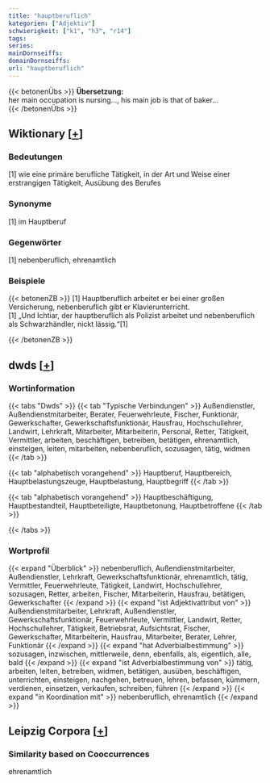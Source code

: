 ```yaml
---
title: "hauptberuflich"
kategorien: ["Adjektiv"]
schwierigkeit: ["k1", "h3", "r14"]
tags:
series:
mainDornseiffs:
domainDornseiffs:
url: "hauptberuflich"
---
```


{{< betonenÜbs >}}
**Übersetzung:**  
her main occupation is nursing..., his main job is that of baker...  
{{< /betonenÜbs >}}

## Wiktionary [[+](https://de.wiktionary.org/wiki/hauptberuflich)]

### Bedeutungen
[1] wie eine primäre berufliche Tätigkeit, in der Art und Weise einer erstrangigen Tätigkeit, Ausübung des Berufes  

### Synonyme
[1] im Hauptberuf  

### Gegenwörter
[1] nebenberuflich, ehrenamtlich  

### Beispiele
{{< betonenZB >}}
[1] Hauptberuflich arbeitet er bei einer großen Versicherung, nebenberuflich gibt er Klavierunterricht.  
[1] „Und Ichtiar, der hauptberuflich als Polizist arbeitet und nebenberuflich als Schwarzhändler, nickt lässig.“[1]  

{{< /betonenZB >}}


## dwds [[+](https://www.dwds.de/wb/hauptberuflich)]

### Wortinformation
{{< tabs "Dwds" >}}
{{< tab "Typische Verbindungen" >}}
Außendienstler, Außendienstmitarbeiter, Berater, Feuerwehrleute, Fischer, Funktionär, Gewerkschafter, Gewerkschaftsfunktionär, Hausfrau, Hochschullehrer, Landwirt, Lehrkraft, Mitarbeiter, Mitarbeiterin, Personal, Retter, Tätigkeit, Vermittler, arbeiten, beschäftigen, betreiben, betätigen, ehrenamtlich, einsteigen, leiten, mitarbeiten, nebenberuflich, sozusagen, tätig, widmen
{{< /tab >}}

{{< tab "alphabetisch vorangehend" >}}
Hauptberuf, Hauptbereich, Hauptbelastungszeuge, Hauptbelastung, Hauptbegriff
{{< /tab >}}

{{< tab "alphabetisch vorangehend" >}}
Hauptbeschäftigung, Hauptbestandteil, Hauptbeteiligte, Hauptbetonung, Hauptbetroffene
{{< /tab >}}

{{< /tabs >}}

### Wortprofil
{{< expand "Überblick" >}} nebenberuflich, Außendienstmitarbeiter, Außendienstler, Lehrkraft, Gewerkschaftsfunktionär, ehrenamtlich, tätig, Vermittler, Feuerwehrleute, Tätigkeit, Landwirt, Hochschullehrer, sozusagen, Retter, arbeiten, Fischer, Mitarbeiterin, Hausfrau, betätigen, Gewerkschafter {{< /expand >}}
{{< expand "ist Adjektivattribut von" >}} Außendienstmitarbeiter, Lehrkraft, Außendienstler, Gewerkschaftsfunktionär, Feuerwehrleute, Vermittler, Landwirt, Retter, Hochschullehrer, Tätigkeit, Betriebsrat, Aufsichtsrat, Fischer, Gewerkschafter, Mitarbeiterin, Hausfrau, Mitarbeiter, Berater, Lehrer, Funktionär {{< /expand >}}
{{< expand "hat Adverbialbestimmung" >}} sozusagen, inzwischen, mittlerweile, denn, ebenfalls, als, eigentlich, alle, bald {{< /expand >}}
{{< expand "ist Adverbialbestimmung von" >}} tätig, arbeiten, leiten, betreiben, widmen, betätigen, ausüben, beschäftigen, unterrichten, einsteigen, nachgehen, betreuen, lehren, befassen, kümmern, verdienen, einsetzen, verkaufen, schreiben, führen {{< /expand >}}
{{< expand "in Koordination mit" >}} nebenberuflich, ehrenamtlich {{< /expand >}}

## Leipzig Corpora [[+](https://corpora.uni-leipzig.de/en/res?word=hauptberuflich&corpusId=deu_newscrawl-public_2018)]


### Similarity based on Cooccurrences
ehrenamtlich

